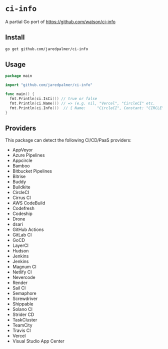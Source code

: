 # `ci-info`

A partial Go port of https://github.com/watson/ci-info


## Install

```sh
go get github.com/jaredpalmer/ci-info
```

## Usage

```go
package main

import "github.com/jaredpalmer/ci-info"

func main() {
  fmt.Println(ci.IsCi()) // true or false 
  fmt.Println(ci.Name()) // => (e.g. nil, "Vercel", "CircleCI" etc.
  fmt.Println(ci.Info())  // { Name:     "CircleCI", Constant: "CIRCLE", Env:      "CIRCLECI" },
}
```

## Providers

This package can detect the following CI/CD/PaaS providers:

- AppVeyor
- Azure Pipelines
- Appcircle
- Bamboo
- Bitbucket Pipelines
- Bitrise
- Buddy
- Buildkite
- CircleCI
- Cirrus CI
- AWS CodeBuild
- Codefresh
- Codeship
- Drone
- dsari
- GitHub Actions
- GitLab CI
- GoCD
- LayerCI
- Hudson
- Jenkins
- Jenkins
- Magnum CI
- Netlify CI
- Nevercode
- Render
- Sail CI
- Semaphore
- Screwdriver
- Shippable
- Solano CI
- Strider CD
- TaskCluster
- TeamCity
- Travis CI
- Vercel
- Visual Studio App Center

